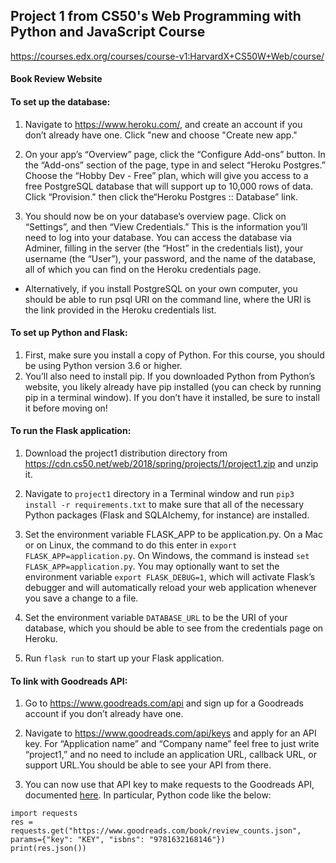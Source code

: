 ## Project 1 from CS50's Web Programming with Python and JavaScript Course 

<https://courses.edx.org/courses/course-v1:HarvardX+CS50W+Web/course/>

#### Book Review Website 

#### To set up the database: 

1. Navigate to https://www.heroku.com/, and create an account if you don’t already have one. Click "new and choose "Create new app."

2. On your app’s “Overview” page, click the “Configure Add-ons” button.
In the “Add-ons” section of the page, type in and select “Heroku Postgres.”
Choose the “Hobby Dev - Free” plan, which will give you access to a free PostgreSQL database that will support up to 10,000 rows of data. Click “Provision." then click the“Heroku Postgres :: Database” link.

3. You should now be on your database’s overview page. Click on “Settings”, and then “View Credentials.” This is the information you’ll need to log into your database. You can access the database via Adminer, filling in the server (the “Host” in the credentials list), your username (the “User”), your password, and the name of the database, all of which you can find on the Heroku credentials page.

* Alternatively, if you install PostgreSQL on your own computer, you should be able to run psql URI on the command line, where the URI is the link provided in the Heroku credentials list.


#### To set up Python and Flask: 

1. First, make sure you install a copy of Python. For this course, you should be using Python version 3.6 or higher.
2. You’ll also need to install pip. If you downloaded Python from Python’s website, you likely already have pip installed (you can check by running pip in a terminal window). If you don’t have it installed, be sure to install it before moving on!

#### To run the Flask application: 

1. Download the project1 distribution directory from https://cdn.cs50.net/web/2018/spring/projects/1/project1.zip and unzip it.

2. Navigate to `project1` directory in a Terminal window and run `pip3 install -r requirements.txt` to make sure that all of the necessary Python packages (Flask and SQLAlchemy, for instance) are installed.

3. Set the environment variable FLASK_APP to be application.py. On a Mac or on Linux, the command to do this enter in `export FLASK_APP=application.py`. On Windows, the command is instead `set FLASK_APP=application.py`. You may optionally want to set the environment variable `export FLASK_DEBUG=1`, which will activate Flask’s debugger and will automatically reload your web application whenever you save a change to a file.

4. Set the environment variable `DATABASE_URL` to be the URI of your database, which you should be able to see from the credentials page on Heroku.

5. Run `flask run` to start up your Flask application.

#### To link with Goodreads API: 

1. Go to https://www.goodreads.com/api and sign up for a Goodreads account if you don’t already have one.

2. Navigate to https://www.goodreads.com/api/keys and apply for an API key. For “Application name” and “Company name” feel free to just write “project1,” and no need to include an application URL, callback URL, or support URL.You should be able to see your API from there. 

3. You can now use that API key to make requests to the Goodreads API, documented [here](https://www.goodreads.com/api/index). In particular, Python code like the below: 

```
import requests
res = requests.get("https://www.goodreads.com/book/review_counts.json", params={"key": "KEY", "isbns": "9781632168146"})
print(res.json())
```

